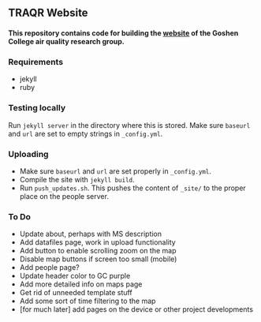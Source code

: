 ## TRAQR Website

#### This repository contains code for building the [website](http://people.goshen.edu/~stu_phys/traqr) of the Goshen College air quality research group.

### Requirements
- jekyll
- ruby

### Testing locally
Run `jekyll server` in the directory where this is stored. 
Make sure `baseurl` and `url` are set to empty strings in `_config.yml`. 

### Uploading
- Make sure `baseurl` and `url` are set properly in `_config.yml`. 
- Compile the site with `jekyll build`.
- Run `push_updates.sh`. This pushes the content of `_site/` to the proper place on the people server.

### To Do
- Update about, perhaps with MS description
- Add datafiles page, work in upload functionality
- Add button to enable scrolling zoom on the map
- Disable map buttons if screen too small (mobile)
- Add people page?
- Update header color to GC purple
- Add more detailed info on maps page
- Get rid of unneeded template stuff
- Add some sort of time filtering to the map
- [for much later] add pages on the device or other project developments
